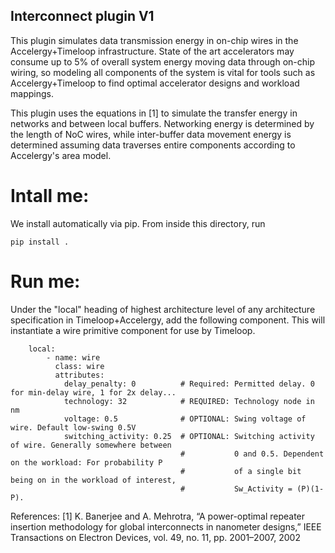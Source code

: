 ## **Interconnect plugin V1**
This plugin simulates data transmission energy in on-chip wires in the Accelergy+Timeloop infrastructure. State of the art accelerators may consume up to 5% of overall system energy moving data through on-chip wiring, so modeling all components of the system is vital for tools such as Accelergy+Timeloop to find optimal accelerator designs and workload mappings.

This plugin uses the equations in [1] to simulate the transfer energy in networks and between local buffers. Networking energy is determined by the length of NoC wires, while inter-buffer data movement energy is determined assuming data traverses entire components according to Accelergy's area model.

# Intall me:
We install automatically via pip. From inside this directory, run
```
pip install .
```
# Run me:
Under the "local" heading of highest architecture level of any architecture specification in Timeloop+Accelergy, add the following component. This will instantiate a wire primitive component for use by Timeloop.
```
    local:
        - name: wire
          class: wire
          attributes:
            delay_penalty: 0          # Required: Permitted delay. 0 for min-delay wire, 1 for 2x delay...
            technology: 32            # REQUIRED: Technology node in nm
            voltage: 0.5              # OPTIONAL: Swing voltage of wire. Default low-swing 0.5V
            switching_activity: 0.25  # OPTIONAL: Switching activity of wire. Generally somewhere between
                                      #           0 and 0.5. Dependent on the workload: For probability P
                                      #           of a single bit being on in the workload of interest,
                                      #           Sw_Activity = (P)(1-P).
```

References:
[1] K. Banerjee and A. Mehrotra, “A power-optimal repeater insertion methodology for global interconnects in nanometer designs,” IEEE Transactions on Electron Devices, vol. 49, no. 11, pp. 2001–2007, 2002
